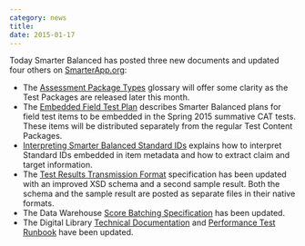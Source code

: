 ```yaml
---
category: news
title: 
date: 2015-01-17
---
```

Today Smarter Balanced has posted three new documents and updated four others on [SmarterApp.org](http://www.smarterapp.org):

* The [Assessment Package Types](http://www.smarterapp.org/deployment/AssessmentPackageTypes.html) glossary will offer some clarity as the Test Packages are released later this month.
* The [Embedded Field Test Plan](http://www.smarterapp.org/deployment/EmbeddedFieldTestPlan-2015.html) describes Smarter Balanced plans for field test items to be embedded in the Spring 2015 summative CAT tests. These items will be distributed separately from the regular Test Content Packages.
* [Interpreting Smarter Balanced Standard IDs](http://www.smarterapp.org/deployment/InterpretingSmarterBalancedStandardIDs.html) explains how to interpret Standard IDs embedded in item metadata and how to extract claim and target information.
* The [Test Results Transmission Format](http://www.smarterapp.org/specs/TestResultsTransmissionFormat.html) specification has been updated with an improved XSD schema and a second sample result. Both the schema and the sample result are posted as separate files in their native formats.
* The Data Warehouse [Score Batching Specification](http://www.smarterapp.org/specs/DataWarehouse-DataSpec-ScoreBatching.html) has been updated.
* The Digital Library [Technical Documentation](http://www.smarterapp.org/specs/DigitalLibrary-TechnicalSystemsDocumentation.html) and [Performance Test Runbook](http://www.smarterapp.org/specs/DigitalLibrary-PerformanceTestRunbook.html) have been updated.

